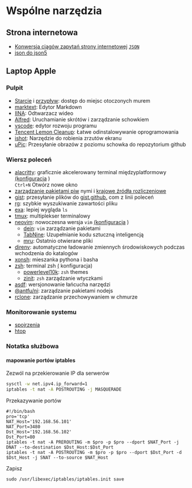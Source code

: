 # Wspólne narzędzia

## Strona internetowa

* [Konwersja ciągów zapytań strony internetowej](https://www.convertonline.io/convert/query-string-to-json) [`JSON`](https://www.convertonline.io/convert/query-string-to-json)
* [json do json5](https://jsonformatter.org/json5-formatter)

## Laptop Apple

### Pulpit

* [Starcie](https://github.com/yichengchen/clashX) i [przypływ](https://t.me/chaoxi): dostęp do miejsc otoczonych murem
* [marktext](https://marktext.app): Edytor Markdown
* [IINA](https://iina.io): Odtwarzacz wideo
* [Alfred](https://www.alfredapp.com): Uruchamianie skrótów i zarządzanie schowkiem
* [vscode](https://code.visualstudio.com): edytor rozwoju programu
* [Tencent Lemon Cleanup](https://lemon.qq.com): Łatwe odinstalowywanie oprogramowania
* [ishot](https://apps.apple.com/cn/app/ishot-%E4%BC%98%E7%A7%80%E7%9A%84%E6%88%AA%E5%9B%BE%E5%BD%95%E5%B1%8F%E5%B7%A5%E5%85%B7/id1485844094?mt=12): Narzędzie do robienia zrzutów ekranu
* [uPic](https://github.com/gee1k/uPic): Przesyłanie obrazów z poziomu schowka do repozytorium github

### Wiersz poleceń

* [alacritty](https://github.com/alacritty/alacritty): graficznie akcelerowany terminal międzyplatformowy [(konfiguracja](https://github.com/gcxfd/osx/blob/master/HOME/.config/alacritty/alacritty.yml) )  
  `Ctrl+N` Otwórz nowe okno
* [zarządzanie pakietami piw](https://brew.sh) nymi i [krajowe źródła rozliczeniowe](https://mirrors.tuna.tsinghua.edu.cn/help/homebrew)
* [gist](https://github.com/defunkt/gist): przesyłanie plików do [gist.github.](https://gist.github.com) com z linii poleceń
* [rg](https://github.com/BurntSushi/ripgrep): szybkie wyszukiwanie zawartości pliku
* [exa](https://github.com/ogham/exa): lepiej wygląda `ls`
* [tmux](https://www.ruanyifeng.com/blog/2019/10/tmux.html): multiplekser terminalowy
* [neovim](https://neovim.io): nowoczesna wersja `vim` [(konfiguracja](https://github.com/gcxfd/osx/tree/master/HOME/.config/nvim) )
  * [dein](https://github.com/Shougo/dein.vim): `vim` zarządzanie pakietami
  * [TabNine](https://www.tabnine.com): Uzupełnianie kodu sztuczną inteligencją
  * [mru](https://github.com/yegappan/mru): Ostatnio otwierane pliki
* [direnv](https://direnv.net): automatyczne ładowanie zmiennych środowiskowych podczas wchodzenia do katalogów
* [xonsh](https://xon.sh): mieszanka pythona i basha
* [zsh](https://www.zsh.org): terminal zsh [(](https://github.com/gcxfd/osx/tree/master/HOME) konfiguracja)
  * [powerlevel10k](https://github.com/romkatv/powerlevel10k): `zsh` themes
  * [zinit](https://github.com/zdharma-continuum/zinit): `zsh` zarządzanie wtyczkami
* [asdf](https://github.com/asdf-vm/asdf): wersjonowanie łańcucha narzędzi
* [@antfu/ni](https://www.npmjs.com/package/@antfu/ni): zarządzanie pakietami nodejs
* [rclone](https://rclone.org): zarządzanie przechowywaniem w chmurze

### Monitorowanie systemu

* [spojrzenia](https://nicolargo.github.io/glances)
* [htop](https://htop.dev/)

### Notatka służbowa

#### mapowanie portów iptables

Zezwól na przekierowanie IP dla serwerów

```bash
sysctl -w net.ipv4.ip_forward=1
iptables -t nat -A POSTROUTING -j MASQUERADE
```

Przekazywanie portów

```
#!/bin/bash
pro='tcp'
NAT_Host='192.168.56.101'
NAT_Port=3480
Dst_Host='192.168.56.102'
Dst_Port=80
iptables -t nat -A PREROUTING -m $pro -p $pro --dport $NAT_Port -j DNAT --to-destination $Dst_Host:$Dst_Port
iptables -t nat -A POSTROUTING -m $pro -p $pro --dport $Dst_Port -d $Dst_Host -j SNAT --to-source $NAT_Host
```

Zapisz

```
sudo /usr/libexec/iptables/iptables.init save
```